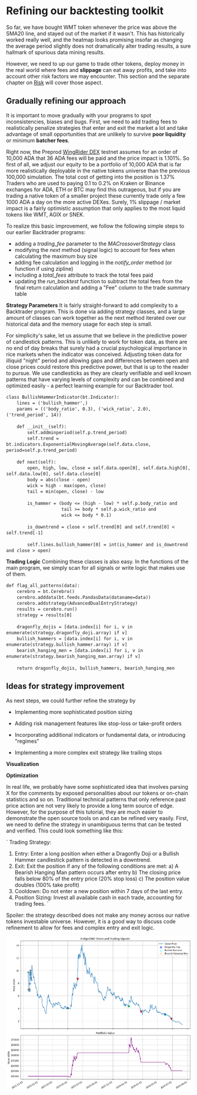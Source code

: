 # Refining our backtesting toolkit

So far, we have bought WMT token whenever the price was above the SMA20 line, and stayed out of the market if it wasn't. This has historically worked really well, and the heatmap looks promising insofar as changing the average period slightly does not dramatically alter trading results, a sure hallmark of spurious data mining results.

However, we need to up our game to trade other tokens, deploy money in the real world where fees and **slippage** can eat away profits, and take into account other risk factors we may encounter. This section and the separate chapter on [Risk](https://github.com/Sapient-Predictive-Analytics/dataportal/blob/main/risk/risk.md) will cover those aspect.

## Gradually refining our approach
It is important to move gradually with your programs to spot inconsistencies, biases and bugs. First, we need to add trading fees to realistically penalize strategies that enter and exit the market a lot and take advantage of small opportunities that are unlikely to survive **poor liquidity** or minimum **batcher fees**.

Right now, the Preprod [WingRider DEX](https://app.preprod.wingriders.com/swap) testnet assumes for an order of 10,000 ADA that 36 ADA fees will be paid and the price impact is 1.101%. So first of all, we adjust our equity to be a portfolio of 10,000 ADA that is far more realistically deployable in the native tokens universe than the previous 100,000 simulation. The total cost of getting into the position is 1.37% Traders who are used to paying 0.1 to 0.2% on Kraken or Binance exchanges for ADA, ETH or BTC may find this outrageous, but if you are trading a native token of a smaller project these currently trade only a few 1000 ADA a day on the more active DEXes. Surely, 1% slippage / market impact is a fairly optimistic assumption that only applies to the most liquid tokens like WMT, AGIX or SNEK.

To realize this basic improvement, we follow the following simple steps to our earlier Backtrader programs:
* adding a *trading_fee* parameter to the *MACrossoverStrategy* class
* modifying the *next* method (signal logic) to account for fees when calculating the maximum buy size
* adding fee calculation and logging in the *notify_order* method (or function if using zipline)
* including a *total_fees* attribute to track the total fees paid
* updating the *run_backtest* function to subtract the total fees from the final return calculation and adding a "Fee" column to the trade summary table

**Strategy Parameters**
It is fairly straight-forward to add complexity to a Backtrader program. This is done via adding strategy classes, and a large amount of classes can work together as the next method iterated over our historical data and the memory usage for each step is small.

For simplicity's sake, let us assume that we believe in the predictive power of candlestick patterns. This is unlikely to work for token data, as there are no end of day breaks that surely had a crucial psychological importance in rice markets when the indicator was conceived. Adjusting token data for illiquid "night" period and allowing gaps and differences between open and close prices could restore this predictive power, but that is up to the reader to pursue. We use candlesticks as they are clearly verifiable and well known patterns that have varying levels of complexity and can be combined and optimized easily - a perfect learning example for our Backtrader tool.

~~~
class BullishHammerIndicator(bt.Indicator):
    lines = ('bullish_hammer',)
    params = (('body_ratio', 0.3), ('wick_ratio', 2.0), ('trend_period', 14))

    def __init__(self):
        self.addminperiod(self.p.trend_period)
        self.trend = bt.indicators.ExponentialMovingAverage(self.data.close, period=self.p.trend_period)

    def next(self):
        open, high, low, close = self.data.open[0], self.data.high[0], self.data.low[0], self.data.close[0]
        body = abs(close - open)
        wick = high - max(open, close)
        tail = min(open, close) - low
        
        is_hammer = (body <= (high - low) * self.p.body_ratio and
                     tail >= body * self.p.wick_ratio and
                     wick <= body * 0.1)
        
        is_downtrend = close < self.trend[0] and self.trend[0] < self.trend[-1]
        
        self.lines.bullish_hammer[0] = int(is_hammer and is_downtrend and close > open)
~~~

**Trading Logic**
Combining these classes is also easy. In the functions of the main program, we simply scan for all signals or write logic that makes use of them.

~~~
def flag_all_patterns(data):
    cerebro = bt.Cerebro()
    cerebro.adddata(bt.feeds.PandasData(dataname=data))
    cerebro.addstrategy(AdvancedDualEntryStrategy)
    results = cerebro.run()
    strategy = results[0]

    dragonfly_dojis = [data.index[i] for i, v in enumerate(strategy.dragonfly_doji.array) if v]
    bullish_hammers = [data.index[i] for i, v in enumerate(strategy.bullish_hammer.array) if v]
    bearish_hanging_men = [data.index[i] for i, v in enumerate(strategy.bearish_hanging_man.array) if v]
    
    return dragonfly_dojis, bullish_hammers, bearish_hanging_men
~~~

## Ideas for strategy improvement
As next steps, we could further refine the strategy by 

* Implementing more sophisticated position sizing
  
* Adding risk management features like stop-loss or take-profit orders
  
* Incorporating additional indicators or fundamental data, or introducing "regimes"
  
* Implementing a more complex exit strategy like trailing stops 


**Visualization**


**Optimization**

In real life, we probably have some sophisticated idea that involves parsing X for the comments by exposed personalities about our tokens or on-chain statistics and so on. Traditional technical patterns that only reference past price action are not very likely to provide a long term source of edge. However, for the purpose of this tutorial, they are much easier to demonstrate the open source tools on and can be refined very easily. First, we need to define the strategy in unambiguous terms that can be tested and verified. This could look something like this:

`
Trading Strategy:
1. Entry: Enter a long position when either a Dragonfly Doji or a Bullish Hammer candlestick pattern is detected in a downtrend.
2. Exit: Exit the position if any of the following conditions are met:
   a) A Bearish Hanging Man pattern occurs after entry
   b) The closing price falls below 80% of the entry price (20% stop loss)
   c) The position value doubles (100% take profit)
3. Cooldown: Do not enter a new position within 7 days of the last entry.
4. Position Sizing: Invest all available cash in each trade, accounting for trading fees.
`

Spoiler: the strategy described does not make any money across our native tokens investable universe. However, it is a good way to discuss code refinement to allow for fees and complex entry and exit logic.

![Dragonfly](https://github.com/Sapient-Predictive-Analytics/dataportal/blob/main/backtesting/DragonflyCandles.png)

